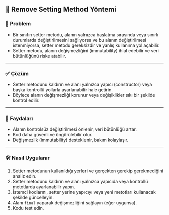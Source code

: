 ## 🔧 Remove Setting Method Yöntemi

### 🐞 Problem
- Bir sınıfın setter metodu, alanın yalnızca başlatma sırasında veya sınırlı durumlarda değiştirilmesini sağlıyorsa ve bu alanın değiştirilmesi istenmiyorsa, setter metodu gereksizdir ve yanlış kullanıma yol açabilir.
- Setter metodu, alanın değişmezliğini (immutability) ihlal edebilir ve veri bütünlüğünü riske atabilir.

---

### ✅ Çözüm
- Setter metodunu kaldırın ve alanı yalnızca yapıcı (constructor) veya başka kontrollü yollarla ayarlanabilir hale getirin.  
- Böylece alanın değişmezliği korunur veya değişiklikler sıkı bir şekilde kontrol edilir.

---

### 🌱 Faydaları
- Alanın kontrolsüz değiştirilmesi önlenir, veri bütünlüğü artar.
- Kod daha güvenli ve öngörülebilir olur.
- Değişmezlik (immutability) desteklenir, bakım kolaylaşır.

---

### 🛠️ Nasıl Uygulanır
1. Setter metodunun kullanıldığı yerleri ve gerçekten gerekip gerekmediğini analiz edin.
2. Setter metodunu kaldırın ve alanı yalnızca yapıcıda veya kontrollü metotlarda ayarlanabilir yapın.
3. İstemci kodlarını, setter yerine yapıcıyı veya yeni metotları kullanacak şekilde güncelleyin.
4. Alanı `final` yaparak değişmezliğini sağlayın (eğer uygunsa).
5. Kodu test edin.

